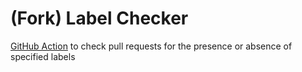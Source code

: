 # (Fork) Label Checker

[GitHub Action](https://github.com/features/actions) to check pull requests for the presence or absence of specified labels
